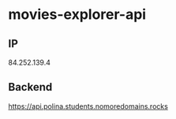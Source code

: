 # movies-explorer-api

## IP
84.252.139.4

## Backend
https://api.polina.students.nomoredomains.rocks
